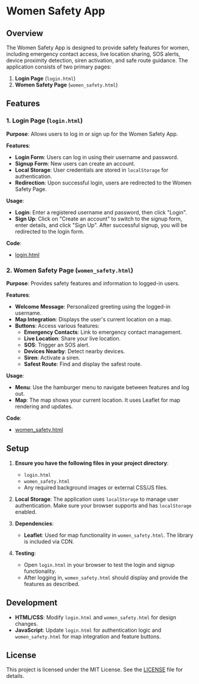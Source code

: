 # Women Safety App

## Overview

The Women Safety App is designed to provide safety features for women, including emergency contact access, live location sharing, SOS alerts, device proximity detection, siren activation, and safe route guidance. The application consists of two primary pages:

1. **Login Page** (`login.html`)
2. **Women Safety Page** (`women_safety.html`)

## Features

### 1. Login Page (`login.html`)

**Purpose**: Allows users to log in or sign up for the Women Safety App.

**Features**:
- **Login Form**: Users can log in using their username and password.
- **Signup Form**: New users can create an account.
- **Local Storage**: User credentials are stored in `localStorage` for authentication.
- **Redirection**: Upon successful login, users are redirected to the Women Safety Page.

**Usage**:
- **Login**: Enter a registered username and password, then click "Login".
- **Sign Up**: Click on "Create an account" to switch to the signup form, enter details, and click "Sign Up". After successful signup, you will be redirected to the login form.

**Code**: 
- [login.html](login.html)

### 2. Women Safety Page (`women_safety.html`)

**Purpose**: Provides safety features and information to logged-in users.

**Features**:
- **Welcome Message**: Personalized greeting using the logged-in username.
- **Map Integration**: Displays the user's current location on a map.
- **Buttons**: Access various features:
  - **Emergency Contacts**: Link to emergency contact management.
  - **Live Location**: Share your live location.
  - **SOS**: Trigger an SOS alert.
  - **Devices Nearby**: Detect nearby devices.
  - **Siren**: Activate a siren.
  - **Safest Route**: Find and display the safest route.

**Usage**:
- **Menu**: Use the hamburger menu to navigate between features and log out.
- **Map**: The map shows your current location. It uses Leaflet for map rendering and updates.

**Code**: 
- [women_safety.html](women_safety.html)

## Setup

1. **Ensure you have the following files in your project directory**:
   - `login.html`
   - `women_safety.html`
   - Any required background images or external CSS/JS files.

2. **Local Storage**: The application uses `localStorage` to manage user authentication. Make sure your browser supports and has `localStorage` enabled.

3. **Dependencies**:
   - **Leaflet**: Used for map functionality in `women_safety.html`. The library is included via CDN.

4. **Testing**:
   - Open `login.html` in your browser to test the login and signup functionality.
   - After logging in, `women_safety.html` should display and provide the features as described.

## Development

- **HTML/CSS**: Modify `login.html` and `women_safety.html` for design changes.
- **JavaScript**: Update `login.html` for authentication logic and `women_safety.html` for map integration and feature buttons.

## License

This project is licensed under the MIT License. See the [LICENSE](LICENSE) file for details.
